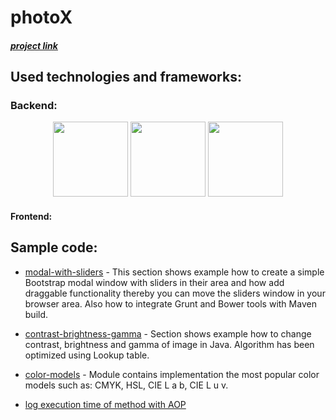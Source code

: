 # photoX

##### [project link](https://masterdegreephotos.herokuapp.com/)

## Used technologies and frameworks:

### Backend:

<p align="center">                                                                                     <p align="center">                                                                                   <p align="center">
      <img src="http://drive.google.com/uc?export=view&id=0B3jGohC18ZF5NndWeWZ6QUZXRTA" height="120">       <img src="http://drive.google.com/uc?export=view&id=0B3jGohC18ZF5WFpac2RNejNIOEU" height="120">     <img src="http://drive.google.com/uc?export=view&id=0B3jGohC18ZF5Q0F3c1RPb3B5TVU" height="120">
</p>                                                                                                   </p>                                                                                                 </p>


#### Frontend:

## Sample code:

* [modal-with-sliders](https://github.com/Reyes7/photoX/tree/master/photoX-modal-with-sliders) - This section
shows example how to create a simple Bootstrap modal window with sliders in their area and how add draggable
functionality thereby you can move the sliders window in your browser area. Also how to integrate Grunt and Bower
tools with Maven build.

* [contrast-brightness-gamma](https://github.com/Reyes7/photoX/tree/master/photoX-modal-with-sliders) - Section
shows example how to change contrast, brightness and gamma of image in Java. Algorithm has been optimized using
Lookup table.

* [color-models](https://github.com/Reyes7/photoX/tree/master/photoX-color-models) - Module contains implementation
the most popular color models such as: CMYK, HSL, CIE L a b, CIE L u v.

* [log execution time of method with AOP]()
